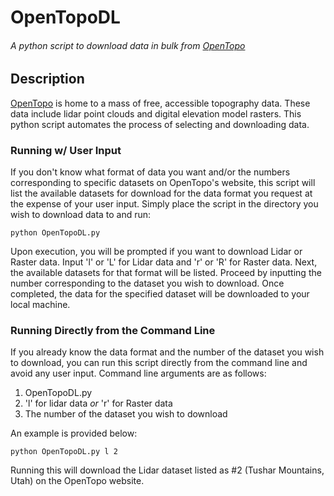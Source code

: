 # OpenTopoDL

###### A python script to download data in bulk from [OpenTopo](http://opentopo.sdsc.edu)

## Description

[OpenTopo](http://opentopo.sdsc.edu) is home to a mass of free, accessible topography data.
These data include lidar point clouds and digital elevation model rasters.
This python script automates the process of selecting and downloading data.


### Running w/ User Input

If you don't know what format of data you want and/or the numbers corresponding to specific datasets on OpenTopo's website, this script will list the available datasets for download for the data format you request at the expense of your user input.
Simply place the script in the directory you wish to download data to and run:

```
python OpenTopoDL.py
```

Upon execution, you will be prompted if you want to download Lidar or Raster data.
Input 'l' or 'L' for Lidar data and 'r' or 'R' for Raster data.
Next, the available datasets for that format will be listed.
Proceed by inputting the number corresponding to the dataset you wish to download.
Once completed, the data for the specified dataset will be downloaded to your local machine.

### Running Directly from the Command Line

If you already know the data format and the number of the dataset you wish to download, you can run this script directly from the command line and avoid any user input.
Command line arguments are as follows:

1. OpenTopoDL.py
2. 'l' for lidar data *or* 'r' for Raster data
3. The number of the dataset you wish to download

An example is provided below:

```
python OpenTopoDL.py l 2
```

Running this will download the Lidar dataset listed as #2 (Tushar Mountains, Utah) on the OpenTopo website.

